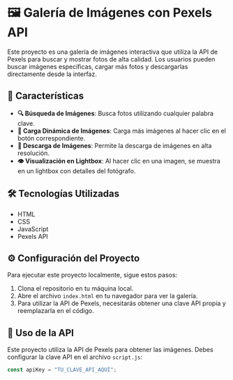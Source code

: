 # 🖼️ Galería de Imágenes con Pexels API

Este proyecto es una galería de imágenes interactiva que utiliza la API de Pexels para buscar y mostrar fotos de alta calidad. Los usuarios pueden buscar imágenes específicas, cargar más fotos y descargarlas directamente desde la interfaz.

## 🌟 Características

- **🔍 Búsqueda de Imágenes**: Busca fotos utilizando cualquier palabra clave.
- **🔄 Carga Dinámica de Imágenes**: Carga más imágenes al hacer clic en el botón correspondiente.
- **💾 Descarga de Imágenes**: Permite la descarga de imágenes en alta resolución.
- **👁️ Visualización en Lightbox**: Al hacer clic en una imagen, se muestra en un lightbox con detalles del fotógrafo.

## 🛠️ Tecnologías Utilizadas

- HTML
- CSS
- JavaScript
- Pexels API

## ⚙️ Configuración del Proyecto

Para ejecutar este proyecto localmente, sigue estos pasos:

1. Clona el repositorio en tu máquina local.
2. Abre el archivo `index.html` en tu navegador para ver la galería.
3. Para utilizar la API de Pexels, necesitarás obtener una clave API propia y reemplazarla en el código.

## 📡 Uso de la API

Este proyecto utiliza la API de Pexels para obtener las imágenes. Debes configurar la clave API en el archivo `script.js`:

```javascript
const apiKey = "TU_CLAVE_API_AQUÍ";
